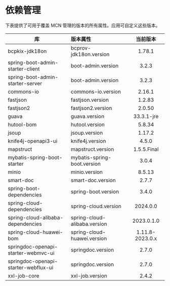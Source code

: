 # 依赖管理

下表提供了可用于覆盖 MCN 管理的版本的所有属性。应用可自定义这些版本。

| 库                                    | 版本属性                         |      当前版本       |
|--------------------------------------|:-----------------------------|:---------------:|
| bcpkix-jdk18on                       | bcprov-jdk18on.version       |     1.78.1      |
| spring-boot-admin-starter-client     | boot-admin.version           |      3.2.3      |
| spring-boot-admin-starter-server     | boot-admin.version           |      3.2.3      |
| commons-io                           | commons-io.version           |     2.16.1      |
| fastjson                             | fastjson.version             |     1.2.83      |
| fastjson2                            | fastjson2.version            |     2.0.50      |
| guava                                | guava.version                |   33.3.1-jre    |
| hutool-bom                           | hutool.version               |     5.8.34      |
| jsoup                                | jsoup.version                |     1.17.2      |
| knife4j-openapi3-ui                  | knife4j.version              |      4.5.0      |
| mapstruct                            | mapstruct.version            |   1.5.5.Final   |
| mybatis-spring-boot-starter          | mybatis-spring-boot.version  |      3.0.4      |
| minio                                | minio.version                |     8.5.13      |
| smart-doc                            | smart-doc.version            |      2.7.7      |
| spring-boot-dependencies             | spring-boot.version          |      3.4.0      |
| spring-cloud-dependencies            | spring-cloud.version         |    2024.0.0     |
| spring-cloud-alibaba-dependencies    | spring-cloud-alibaba.version |   2023.0.1.0    |
| spring-cloud-huawei-bom              | spring-cloud-huawei.version  | 1.11.8-2023.0.x |
| springdoc-openapi-starter-webmvc-ui  | springdoc.version            |      2.7.0      |
| springdoc-openapi-starter-webflux-ui | springdoc.version            |      2.7.0      |
| xxl-job-core                         | xxl-job.version              |      2.4.2      |